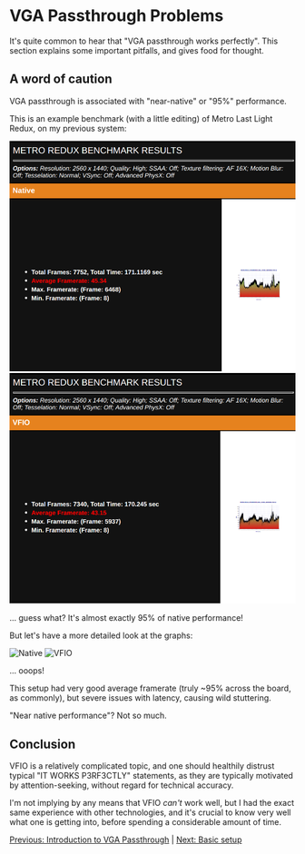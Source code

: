 # VGA Passthrough Problems

It's quite common to hear that "VGA passthrough works perfectly". This section explains some important pitfalls, and gives food for thought.

## A word of caution

VGA passthrough is associated with "near-native" or "95%" performance.

This is an example benchmark (with a little editing) of Metro Last Light Redux, on my previous system:

![Native](metro_benchmark/native_amd.png?raw=true "Native")
![VFIO](metro_benchmark/vfio_amd.png?raw=true "VFIO")

... guess what? It's almost exactly 95% of native performance!

But let's have a more detailed look at the graphs:

![Native](https://rawgithub.com/saveriomiroddi/vga-passthrough/master/metro_benchmark/native_amd.svg)
![VFIO](https://rawgithub.com/saveriomiroddi/vga-passthrough/master/metro_benchmark/vfio_amd.svg)

... ooops!

This setup had very good average framerate (truly ~95% across the board, as commonly), but severe issues with latency, causing wild stuttering.

"Near native performance"? Not so much.

## Conclusion

VFIO is a relatively complicated topic, and one should healthily distrust typical "IT WORKS P3RF3CTLY" statements, as they are typically motivated by attention-seeking, without regard for technical accuracy.

I'm not implying by any means that VFIO *can't* work well, but I had the exact same experience with other technologies, and it's crucial to know very well what one is getting into, before spending a considerable amount of time.

[Previous: Introduction to VGA Passthrough](1_INTRODUCTION_TO_VGA_PASSTHROUGH.md) | [Next: Basic setup](3_BASIC_SETUP.md)
